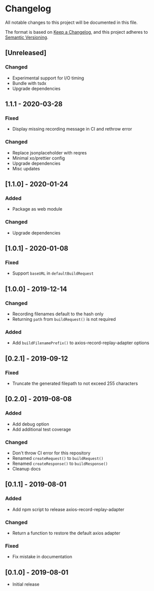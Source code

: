 # Changelog

All notable changes to this project will be documented in this file.

The format is based on [Keep a Changelog](https://keepachangelog.com/en/1.0.0/),
and this project adheres to [Semantic Versioning](https://semver.org/spec/v2.0.0.html).

## [Unreleased]

### Changed

- Experimental support for I/O timing
- Bundle with tsdx
- Upgrade dependencies

## 1.1.1 - 2020-03-28

### Fixed

- Display missing recording message in CI and rethrow error

### Changed

- Replace jsonplaceholder with reqres
- Minimal xo/prettier config
- Upgrade dependencies
- Misc updates

## [1.1.0] - 2020-01-24

### Added

- Package as web module

### Changed

- Upgrade dependencies

## [1.0.1] - 2020-01-08

### Fixed

- Support `baseURL` in `defaultBuildRequest`

## [1.0.0] - 2019-12-14

### Changed

- Recording filenames default to the hash only
- Returning `path` from `buildRequest()` is not required

### Added

- Add `buildFilenamePrefix()` to axios-record-replay-adapter options

## [0.2.1] - 2019-09-12

### Fixed

- Truncate the generated filepath to not exceed 255 characters

## [0.2.0] - 2019-08-08

### Added

- Add debug option
- Add additional test coverage

### Changed

- Don't throw CI error for this repository
- Renamed `createRequest()` to `buildRequest()`
- Renamed `createResponse()` to `buildResponse()`
- Cleanup docs

## [0.1.1] - 2019-08-01

### Added

- Add npm script to release axios-record-replay-adapter

### Changed

- Return a function to restore the default axios adapter

### Fixed

- Fix mistake in documentation

## [0.1.0] - 2019-08-01

- Initial release
